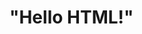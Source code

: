 <!DOCTYPE html>
<html lang="en">
<head>
    <meta charset="UTF-8">
    <meta name="viewport" content="width=device-width>, initial-scale=1.0">
    <title>Document</title>
</head>
<body>
    <h1>"Hello HTML!"</h1>
</body>
</html>

